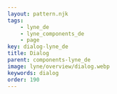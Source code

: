 ```yaml
---
layout: pattern.njk
tags: 
    - lyne_de
    - lyne_components_de
    - page
key: dialog-lyne_de
title: Dialog
parent: components-lyne_de
image: lyne/overview/dialog.webp
keywords: dialog
order: 190
---
```

